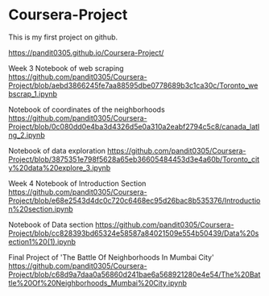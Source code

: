 # Coursera-Project
This is my first project on github.

https://pandit0305.github.io/Coursera-Project/  

Week 3
Notebook of web scraping
https://github.com/pandit0305/Coursera-Project/blob/aebd3866245fe7aa88595dbe0778689b3c1ca30c/Toronto_webscrap_1.ipynb

Notebook of coordinates of the neighborhoods
https://github.com/pandit0305/Coursera-Project/blob/0c080dd0e4ba3d4326d5e0a310a2eabf2794c5c8/canada_latlng_2.ipynb

Notebook of data exploration
https://github.com/pandit0305/Coursera-Project/blob/3875351e798f5628a65eb36605484453d3e4a60b/Toronto_city%20data%20explore_3.ipynb

Week 4
Notebook of Introduction Section
https://github.com/pandit0305/Coursera-Project/blob/e68e2543d4dc0c720c6468ec95d26bac8b535376/Introduction%20section.ipynb

Notebook of Data section
https://github.com/pandit0305/Coursera-Project/blob/cc828393bd65324e58587a84021509e554b50439/Data%20section1%20(1).ipynb

Final Project of 'The Battle Of Neighborhoods In Mumbai City'
https://github.com/pandit0305/Coursera-Project/blob/c68d9a7daa0a56860d241bae6a568921280e4e54/The%20Battle%20Of%20Neighborhoods_Mumbai%20City.ipynb
